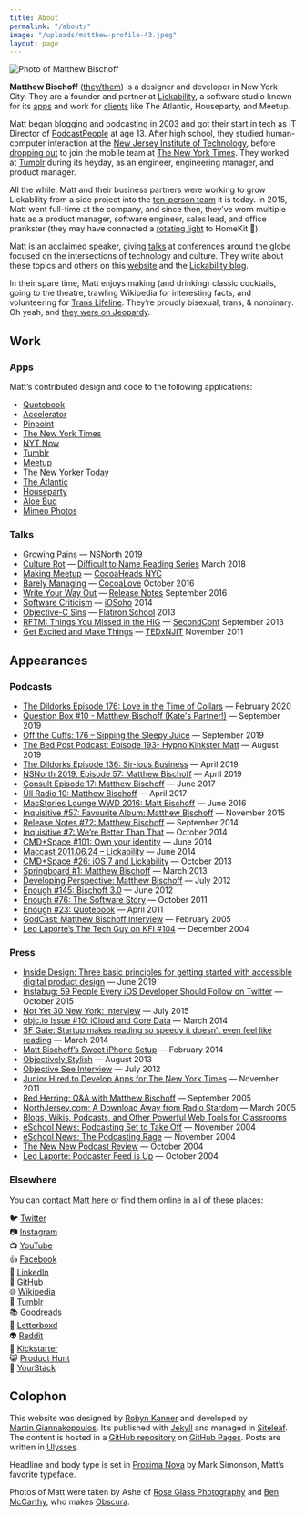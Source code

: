 ```yaml
---
title: About
permalink: "/about/"
image: "/uploads/matthew-profile-43.jpeg"
layout: page
---
```


![Photo of Matthew Bischoff](/uploads/matthew-profile-43.jpeg)

**Matthew Bischoff** ([they/them](https://pronoun.is/they)) is a designer and developer in New York City. They are a founder and partner at [Lickability](https://lickability.com), a software studio known for its [apps](https://lickability.com/products) and work for [clients](https://lickability.com/clients) like The Atlantic, Houseparty, and Meetup.

Matt began blogging and podcasting in 2003 and got their start in tech as IT Director of [PodcastPeople](https://www.podcastpeople.com/) at age 13. After high school, they studied human-computer interaction at the [New Jersey Institute of Technology](https://www.njit.edu/), before [dropping out](https://matthewbischoff.com/don-t-go-to-college/) to join the mobile team at [The New York Times](https://www.nytimes.com/). They worked at [Tumblr](https://www.tumblr.com/) during its heyday, as an engineer, engineering manager, and product manager.

All the while, Matt and their business partners were working to grow Lickability from a side project into the [ten-person team](https://lickability.com/about) it is today. In 2015, Matt went full-time at the company, and since then, they’ve worn multiple hats as a product manager, software engineer, sales lead, and office prankster (they may have connected a [rotating light](https://www.instagram.com/p/BfouMHbFutA/?igshid=i0757y9umgi8) to HomeKit 🚨).

Matt is an acclaimed speaker, giving [talks](https://matthewbischoff.com/category/talks/) at conferences around the globe focused on the intersections of technology and culture. They write about these topics and others on this [website](https://matthewbischoff.com) and the [Lickability blog](https://lickability.com/blog/).

In their spare time, Matt enjoys making (and drinking) classic cocktails, going to the theatre, trawling Wikipedia for interesting facts, and volunteering for [Trans Lifeline](https://www.translifeline.org/). They’re proudly bisexual, trans, & nonbinary. Oh yeah, and [they were on Jeopardy](https://www.j-archive.com/showgame.php?game_id=3342).

## Work

### Apps

Matt’s contributed design and code to the following applications:

* [Quotebook](http://quotebookapp.com)
* [Accelerator](http://acceleratorapp.com)
* [Pinpoint](https://lickability.com/pinpoint)
* [The New York Times](https://apps.apple.com/us/app/the-new-york-times/id284862083)
* [NYT Now](https://www.niemanlab.org/2014/04/nyt-now-out-today-mixes-lots-of-good-mobile-centric-ideas-with-moments-of-caution/)
* [Tumblr](https://apps.apple.com/us/app/tumblr/id305343404)
* [Meetup](https://www.meetup.com/apps/)
* [The New Yorker Today](https://www.newyorker.com/today)
* [The Atlantic](https://apps.apple.com/us/app/the-atlantic-magazine/id397599894)
* [Houseparty](https://houseparty.com)
* [Aloe Bud](https://aloebud.com/)
* [Mimeo Photos](https://mimeophotos.com)

### Talks

* [Growing Pains](https://matthewbischoff.com/nsnorth/) — [NSNorth](https://nsnorth.ca) 2019
* [Culture Rot](https://matthewbischoff.com/culture-rot/) — [Difficult to Name Reading Series](http://www.ryansartor.com) March 2018
* [Making Meetup](https://speakerdeck.com/matthewbischoff/making-meetup-6-dot-0) — [CocoaHeads NYC](http://www.cocoaheadsnyc.org)
* [Barely Managing](https://matthewbischoff.com/barely-managing/) — [CocoaLove](https://cocoalove.org) October 2016
* [Write Your Way Out](https://matthewbischoff.com/write-your-way-out/) — [Release Notes](https://2016.releasenotes.tv) September 2016
* [Software Criticism](https://speakerdeck.com/matthewbischoff/software-criticism) — [iOSoho](http://www.meetup.com/iOSoho/events/145810582/) 2014
* [Objective-C Sins](https://speakerdeck.com/matthewbischoff/objective-c-sins) — [Flatiron School](http://flatironschool.com) 2013
* [RFTM: Things You Missed in the HIG](https://matthewbischoff.com/rtfm/) — [SecondConf](http://secondconf.com) September 2013
* [Get Excited and Make Things](https://speakerdeck.com/matthewbischoff/get-excited-and-make-things) —  [TEDxNJIT](https://www.youtube.com/watch?v=R1afhypdiBQ) November 2011

## Appearances

### Podcasts

* [The Dildorks Episode 176: Love in the Time of Collars](https://thedildorks.wordpress.com/portfolio/episode-176-love-in-the-time-of-collars/) — February 2020
* [Question Box #10 - Matthew Bischoff (Kate's Partner!)](https://questionbox.libsyn.com/10-matthew-bischoff-kates-partner) — September 2019
* [Off the Cuffs: 176 – Sipping the Sleepy Juice](https://www.offthecuffs.org/176-sipping-the-sleepy-juice/) — September 2019
* [The Bed Post Podcast: Episode 193- Hypno Kinkster Matt](https://bedpost.libsyn.com/episode-193-hypno-kinkster-matt) — August 2019
* [The Dildorks Episode 136: Sir-ious Business](https://thedildorks.wordpress.com/portfolio/episode-136-sir-ious-business/) — April 2019
* [NSNorth 2019, Episode 57: Matthew Bischoff](http://casgrain.net/podcasts/NSNorth_57-Matthew_Bischoff.mp3) — April 2019
* [Consult Episode 17: Matthew Bischoff](https://consultpodcast.com/post/162366487707/episode-17-matthew-bischoff-experienced-ios) — June 2017
* [Úll Radio 10: Matthew Bischoff](https://podcasts.apple.com/us/podcast/10-matthew-bischoff/id1159509074?i=1000384292651)  — April 2017
* [MacStories Lounge WWD 2016: Matt Bischoff](https://www.macstories.net/stories/wwdc-2016-developer-reactions-the-macstories-interviews/#matt-bischoff) — June 2016
* [Inquisitive #57: Favourite Album: Matthew Bischoff](https://www.relay.fm/inquisitive/57) — November 2015
* [Release Notes #72: Matthew Bischoff](http://releasenotes.tv/72-matthew-bischoff/) — September 2014
* [Inquisitive #7: We’re Better Than That](http://www.relay.fm/inquisitive/7) — October 2014
* [CMD+Space #101: Own your identity](https://www.relay.fm/cmdspace/101) — June 2014
* [Maccast 2011.06.24 – Lickability](https://www.maccast.com/2011/06/24/maccast-2011-06-24-lickability/) — June 2014
* [CMD+Space #26: iOS 7 and Lickability](https://www.relay.fm/cmdspace/66) — October 2013
* [Springboard #1: Matthew Bischoff](http://web.archive.org/web/20130809181910/http://springboardshow.com/episodes/1) — March 2013
* [Developing Perspective: Matthew Bischoff](http://developingperspective.com/2012/07/31/bischoff/) — July 2012
* [Enough #145: Bischoff 3.0](https://enough.10centuries.org/2012/06/21/bischoff-30) — June 2012
* [Enough #76: The Software Story](https://enough.10centuries.org/2011/10/12/the-software-story) — October 2011
* [Enough #23: Quotebook](http://minimalmac.com/enough/#ep23) — April 2011
* [GodCast: Matthew Bischoff Interview](http://www.godcast.org/categories/behindTheScenes/2005/02/08.html#a349) —  February 2005
* [Leo Laporte’s The Tech Guy on KFI #104](http://web.archive.org/web/20060624004717/http://leoville.tv/radio/pmwiki.php/ShowNotes/Show104) — December 2004

### Press

* [Inside Design: Three basic principles for getting started with accessible digital product design](https://www.invisionapp.com/inside-design/3-principles-accessible-design/) — June 2019
* [Instabug: 59 People Every iOS Developer Should Follow on Twitter](https://instabug.com/blog/59-people-every-ios-developer-should-follow-on-twitter/) — October 2015
* [Not Yet 30 New York: Interview](http://web.archive.org/web/20160320020512/http://ny30ny.com/matthew-bischoff/) — July 2015
* [objc.io Issue #10: iCloud and Core Data](http://www.objc.io/issue-10/icloud-core-data.html) — March 2014
* [SF Gate: Startup makes reading so speedy it doesn’t even feel like reading](https://blog.sfgate.com/techchron/2014/03/07/spritz-reading-through-a-firehose/) — March 2014
* [Matt Bischoff’s Sweet iPhone Setup](http://thesweetsetup.com/matt-bischoffs-sweet-iphone-setup/) — February 2014
* [Objectively Stylish](http://open.blogs.nytimes.com/2013/08/01/objectively-stylish/) — August 2013
* [Objective See Interview](http://web.archive.org/web/20150131063752/http://www.objectivesee.com/matthew.bischoff.html) — July 2012
* [Junior Hired to Develop Apps for The New York Times](http://web.archive.org/web/20160417051240/https://www.njit.edu/features/sceneandheard/matt-bischoff.php) — November 2011
* [Red Herring: Q&A with Matthew Bischoff](http://web.archive.org/web/20060325195516/http://www.redherring.com/Article.aspx?a=13836&hed=Q%26amp%3bA%3a+Matthew+Bischoff) — September 2005
* [NorthJersey.com: A Download Away from Radio Stardom](http://web.archive.org/web/20051220143434/http://northjersey.com/page.php?qstr=eXJpcnk3ZjczN2Y3dnFlZUVFeXk2NTUmZmdiZWw3Zjd2cWVlRUV5eTY2NjI3OTImeXJpcnk3ZjcxN2Y3dnFlZUVFeXk3) — March 2005
* [Blogs, Wikis, Podcasts, and Other Powerful Web Tools for Classrooms](https://books.google.com/books?id=CArG5bfUy-sC&pg=PA112&dq=matthew+bischoff&hl=en&newbks=1&newbks_redir=0&sa=X&ved=2ahUKEwi9tZyFsMDnAhXIrFkKHfBTA6oQ6AEwA3oECAIQAg#v=onepage&q=matthew%20bischoff&f=false)
* [eSchool News: Podcasting Set to Take Off](http://web.archive.org/web/20070815111749/http://www.eschoolnews.com/news/showStory.cfm?ArticleID=5381) — November 2004
* [eSchool News: The Podcasting Rage](http://web.archive.org/web/20070814052819/http://www.eschoolnews.com/eti/2004/11/000371.php) — November 2004
* [The New New Podcast Review](http://web.archive.org/web/20070814221338/http://podcastreviews.net/archives/podcast_review/podcast_review_esc_from_the_world_radio.html) — October 2004
* [Leo Laporte: Podcaster Feed is Up](https://leolaporte.com/2004/10/04/podcaster_feed_is_up/) — October 2004

### Elsewhere

You can [contact Matt here](/contact) or find them online in all of these places:

🐦 [Twitter](https://twitter.com/mb)  
📷 [Instagram](https://instagram.com/mattb)  
📺 [YouTube](https://youtube.com/matthewbischoffdotcom)  
👍 [Facebook](https://facebook.com/matthewbischoff)  
💼 [LinkedIn](https://www.linkedin.com/in/matthewbischoff)   
🐙 [GitHub](https://github.com/mattbischoff)  
🌐 [Wikipedia](https://en.wikipedia.org/wiki/User:Matthewbischoff)  
🥃 [Tumblr](https://mttb.me)  
📚 [Goodreads](https://goodreads.com/matthewbischoff)  
🎥 [Letterboxd](https://letterboxd.com/matthewbischoff)  
👽 [Reddit](https://www.reddit.com/user/matthewbischoff/)  
💸 [Kickstarter](https://www.kickstarter.com/profile/matthewbischoff)  
😸 [Product Hunt](https://www.producthunt.com/@mb)  
🥞 [YourStack](https://yourstack.com/@mb)

## Colophon

This website was designed by [Robyn Kanner](https://robynkanner.com) and developed by [Martin Giannakopoulos](https://www.linkedin.com/in/martin-giannakopoulos-2258a0134?originalSubdomain=ca). It’s published with [Jekyll](https://jekyllrb.com) and managed in [Siteleaf](https://www.siteleaf.com). The content is hosted in a [GitHub repository](https://github.com/mattbischoff/matthewbischoff.com) on [GitHub Pages](https://pages.github.com). Posts are written in [Ulysses](https://ulysses.app).

Headline and body type is set in [Proxima Nova](https://fonts.adobe.com/fonts/proxima-nova) by Mark Simonson, Matt’s favorite typeface.

Photos of Matt were taken by Ashe of [Rose Glass Photography](https://www.roseglass.pictures) and [Ben McCarthy](https://twitter.com/benricem), who makes [Obscura](https://obscura.app).